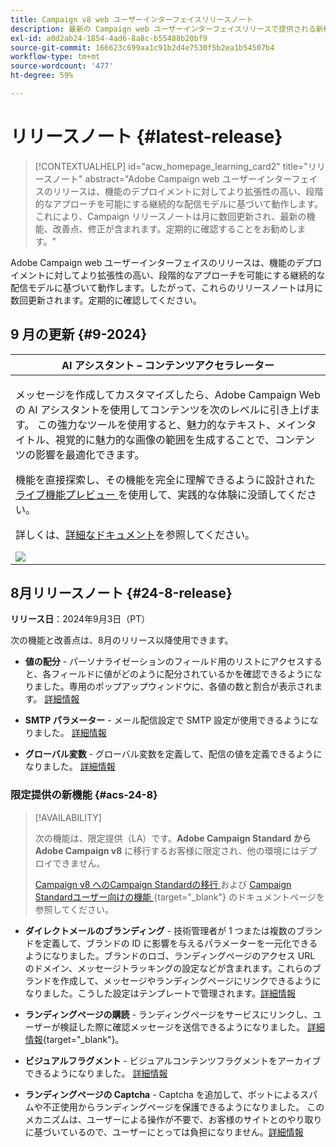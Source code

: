 ```yaml
---
title: Campaign v8 web ユーザーインターフェイスリリースノート
description: 最新の Campaign web ユーザーインターフェイスリリースで提供される新機能について説明します
exl-id: a0d2ab24-1854-4ad6-8a8c-b55488b20bf9
source-git-commit: 166623c699aa1c91b2d4e7530f5b2ea1b54507b4
workflow-type: tm+mt
source-wordcount: '477'
ht-degree: 59%

---
```


# リリースノート {#latest-release}

>[!CONTEXTUALHELP]
>id="acw_homepage_learning_card2"
>title="リリースノート"
>abstract="Adobe Campaign web ユーザーインターフェイスのリリースは、機能のデプロイメントに対してより拡張性の高い、段階的なアプローチを可能にする継続的な配信モデルに基づいて動作します。これにより、Campaign リリースノートは月に数回更新され、最新の機能、改善点、修正が含まれます。定期的に確認することをお勧めします。"

Adobe Campaign web ユーザーインターフェイスのリリースは、機能のデプロイメントに対してより拡張性の高い、段階的なアプローチを可能にする継続的な配信モデルに基づいて動作します。したがって、これらのリリースノートは月に数回更新されます。定期的に確認してください。

## 9 月の更新 {#9-2024}

<table>
<thead>
<tr>
<th><strong>AI アシスタント – コンテンツアクセラレーター</strong><br/></th>
</tr>
</thead>
<tbody>
<tr>
<td>
<p>メッセージを作成してカスタマイズしたら、Adobe Campaign Web の AI アシスタントを使用してコンテンツを次のレベルに引き上げます。 この強力なツールを使用すると、魅力的なテキスト、メインタイトル、視覚的に魅力的な画像の範囲を生成することで、コンテンツの影響を最適化できます。</p>
<p>機能を直接探索し、その機能を完全に理解できるように設計された <a href="https://experienceleague.adobe.com/en/apps/journey-optimizer/ai-assistant-content-accelerator"> ライブ機能プレビュー </a> を使用して、実践的な体験に没頭してください。</a></p>
<p>詳しくは、<a href="../email/generative-gs.md">詳細なドキュメント</a>を参照してください。</p>
<img src="assets/do-not-localize/ai-content-webui.gif"/>
</td>
</tr>
</tbody>
</table>

## 8月リリースノート {#24-8-release}

**リリース日**：2024年9月3日（PT）

次の機能と改善点は、8月のリリース以降使用できます。

* **値の配分** - パーソナライゼーションのフィールド用のリストにアクセスすると、各フィールドに値がどのように配分されているかを確認できるようになりました。専用のポップアップウィンドウに、各値の数と割合が表示されます。 [詳細情報](../query/build-query.md#distribution-values-query)

* **SMTP パラメーター** - メール配信設定で SMTP 設定が使用できるようになりました。 [詳細情報](../advanced-settings/delivery-settings.md#smtp)

* **グローバル変数** - グローバル変数を定義して、配信の値を定義できるようになりました。 [詳細情報](../advanced-settings/delivery-settings.md#variables-delivery)

### 限定提供の新機能 {#acs-24-8}

>[!AVAILABILITY]
>
>次の機能は、限定提供（LA）です。**Adobe Campaign Standard から Adobe Campaign v8** に移行するお客様に限定され、他の環境にはデプロイできません。
>
>[Campaign v8 へのCampaign Standardの移行 ](../rn/acs-migration.md) および [Campaign Standardユーザー向けの機能 ](https://experienceleague.adobe.com/docs/experience-cloud/campaign/campaign-standard-migration-home.html?lang=ja){target="_blank"} のドキュメントページを参照してください。

* **ダイレクトメールのブランディング** - 技術管理者が 1 つまたは複数のブランドを定義して、ブランドの ID に影響を与えるパラメーターを一元化できるようになりました。ブランドのロゴ、ランディングページのアクセス URL のドメイン、メッセージトラッキングの設定などが含まれます。これらのブランドを作成して、メッセージやランディングページにリンクできるようになりました。こうした設定はテンプレートで管理されます。[詳細情報](https://experienceleague.adobe.com/en/docs/experience-cloud/campaign/branding/branding-assign)

* **ランディングページの購読** - ランディングページをサービスにリンクし、ユーザーが検証した際に確認メッセージを送信できるようになりました。 [詳細情報](../landing-pages/lp-content.md#lp-message){target="_blank"}。

* **ビジュアルフラグメント** - ビジュアルコンテンツフラグメントをアーカイブできるようになりました。 [詳細情報](../content/create-fragment.md#archive)

* **ランディングページの Captcha** - Captcha を追加して、ボットによるスパムや不正使用からランディングページを保護できるようになりました。 このメカニズムは、ユーザーによる操作が不要で、お客様のサイトとのやり取りに基づいているので、ユーザーにとっては負担になりません。[詳細情報](../landing-pages/create-lp.md#captcha)

<!--
* **Rest APIs** - As a Campaign Standard migrated user, you can now use Rest APIs to work with transactional messages. [Read more](https://experienceleague.adobe.com/docs/experience-cloud/campaign/apis/get-started-apis.html){target="_blank"}.-->

